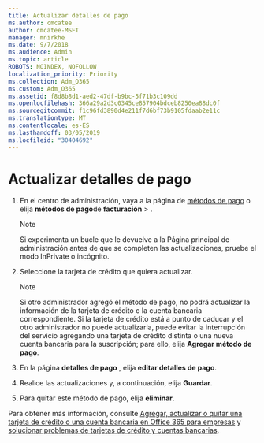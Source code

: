 ```yaml
---
title: Actualizar detalles de pago
ms.author: cmcatee
author: cmcatee-MSFT
manager: mnirkhe
ms.date: 9/7/2018
ms.audience: Admin
ms.topic: article
ROBOTS: NOINDEX, NOFOLLOW
localization_priority: Priority
ms.collection: Adm_O365
ms.custom: Adm_O365
ms.assetid: f8d8b8d1-aed2-47df-b9bc-5f71b3c109dd
ms.openlocfilehash: 366a29a2d3c0345ce857904bdceb8250ea88dc0f
ms.sourcegitcommit: f1c96fd3890d4e211f7d6bf73b9105fdaab2e11c
ms.translationtype: MT
ms.contentlocale: es-ES
ms.lasthandoff: 03/05/2019
ms.locfileid: "30404692"
---
```

# <a name="update-payment-details"></a>Actualizar detalles de pago

1. En el centro de administración, vaya a la página de [métodos de pago](https://go.microsoft.com/fwlink/p/?linkid=2018806) o elija **métodos de pago**de **facturación** \> .
    
    > [!NOTE]
    > Si experimenta un bucle que le devuelve a la Página principal de administración antes de que se completen las actualizaciones, pruebe el modo InPrivate o incógnito. 
  
2. Seleccione la tarjeta de crédito que quiera actualizar.
    
    > [!NOTE]
    > Si otro administrador agregó el método de pago, no podrá actualizar la información de la tarjeta de crédito o la cuenta bancaria correspondiente. Si la tarjeta de crédito está a punto de caducar y el otro administrador no puede actualizarla, puede evitar la interrupción del servicio agregando una tarjeta de crédito distinta o una nueva cuenta bancaria para la suscripción; para ello, elija **Agregar método de pago**. 
  
3. En la página **detalles de pago** , elija **editar detalles de pago**.
    
4. Realice las actualizaciones y, a continuación, elija **Guardar**.
    
5. Para quitar este método de pago, elija **eliminar**.
    
Para obtener más información, consulte [Agregar, actualizar o quitar una tarjeta de crédito o una cuenta bancaria en Office 365 para empresas](https://support.office.com/article/30ba9c83-50d8-4020-90ed-830a5b8c8724) y [solucionar problemas de tarjetas de crédito y cuentas bancarias](https://support.office.com/article/30ba9c83-50d8-4020-90ed-830a5b8c8724).
  

